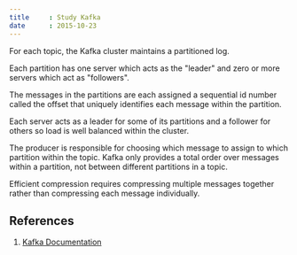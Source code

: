 ```yaml
---
title     : Study Kafka
date      : 2015-10-23
---
```


 For each topic, the Kafka cluster maintains a partitioned log.

 Each partition has one server which acts as the "leader" and zero or more servers which act as "followers".

 The messages in the partitions are each assigned a sequential id number called the offset that uniquely identifies each message within the partition.

 Each server acts as a leader for some of its partitions and a follower for others so load is well balanced within the cluster.

 The producer is responsible for choosing which message to assign to which partition within the topic.
 Kafka only provides a total order over messages within a partition, not between different partitions in a topic.

 Efficient compression requires compressing multiple messages together rather than compressing each message individually.


## References
  1. [Kafka Documentation](http://kafka.apache.org/documentation.html)
